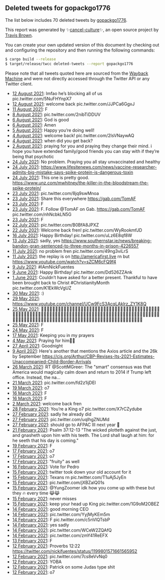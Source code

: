 ## Deleted tweets for gopackgo1776

The list below includes 70 deleted tweets by
[gopackgo1776](https://twitter.com/gopackgo1776).



This report was generated by ✨[cancel-culture](https://github.com/travisbrown/cancel-culture)✨,
an open source project by [Travis Brown](https://twitter.com/travisbrown).

You can create your own updated version of this document by checking out and configuring the
repository and then running the following commands:

```bash
$ cargo build --release
$ target/release/twcc deleted-tweets --report gopackgo1776
```

Please note that all tweets quoted here are sourced from the
[Wayback Machine](https://web.archive.org) and were not directly accessed through the Twitter API or
any Twitter client.

* [12 August 2021](https://web.archive.org/web/20210812024939/https://twitter.com/gopackgo1776/status/1425650617595437068): lmfao he’s blocking all of us pic.twitter.com/5NuFHYnpX7 <!--1425650617595437068-->
* [12 August 2021](https://web.archive.org/web/20210812002904/https://twitter.com/gopackgo1776/status/1425615226360242176): welcome back pic.twitter.com/JJPCa6GgxJ <!--1425615226360242176-->
* [11 August 2021](https://web.archive.org/web/20210811192530/https://twitter.com/gopackgo1776/status/1425538856238161927): F <!--1425538856238161927-->
* [ 8 August 2021](https://web.archive.org/web/20210808211929/https://twitter.com/gopackgo1776/status/1424480389192634372): pic.twitter.com/2nibTiDDUV <!--1424480389192634372-->
* [ 6 August 2021](https://web.archive.org/web/20210807103650/https://twitter.com/gopackgo1776/status/1423708197844623361): God is good <!--1423708197844623361-->
* [ 6 August 2021](https://web.archive.org/web/20210806140624/https://twitter.com/gopackgo1776/status/1423499354371887107): Amen <!--1423499354371887107-->
* [ 5 August 2021](https://web.archive.org/web/20210805234551/https://twitter.com/gopackgo1776/status/1423429961860452359): Happy you’re doing well! <!--1423429961860452359-->
* [ 4 August 2021](https://web.archive.org/web/20210804024531/https://twitter.com/gopackgo1776/status/1422750499900727296): welcome back! pic.twitter.com/2IsVNaywAQ <!--1422750499900727296-->
* [ 4 August 2021](https://web.archive.org/web/20210804024324/https://twitter.com/gopackgo1776/status/1422749962316697602): when did you get back? <!--1422749962316697602-->
* [ 2 August 2021](https://web.archive.org/web/20210802030052/https://twitter.com/gopackgo1776/status/1422029593465217026): praying for you and praying they change their mind. i hope you have extended family/good friends you can stay with if they’re being that psychotic <!--1422029593465217026-->
* [24 July 2021](https://web.archive.org/web/20210724132347/https://twitter.com/gopackgo1776/status/1418766133818105862): No problem. Praying you all stay unvaccinated and healthy <!--1418766133818105862-->
* [24 July 2021](https://web.archive.org/web/20210724043725/https://twitter.com/gopackgo1776/status/1418761447363031046): https://www.lifesitenews.com/news/vaccine-researcher-admits-big-mistake-says-spike-protein-is-dangerous-toxin <!--1418761740708421633-->
* [24 July 2021](https://web.archive.org/web/20210724043725/https://twitter.com/gopackgo1776/status/1418761447363031046): This one is pretty good. https://www.unz.com/mwhitney/the-killer-in-the-bloodstream-the-spike-protein/ <!--1418761447363031046-->
* [23 July 2021](https://web.archive.org/web/20210724062109/https://twitter.com/gopackgo1776/status/1418714164508471302): pic.twitter.com/8jq9swMnoa <!--1418714164508471302-->
* [23 July 2021](https://web.archive.org/web/20210724105405/https://twitter.com/gopackgo1776/status/1418644663158902787): Share this everywhere  https://gab.com/TomAF <!--1418644663158902787-->
* [23 July 2021](https://web.archive.org/web/20210724111716/https://twitter.com/gopackgo1776/status/1418644305305079810): F <!--1418644305305079810-->
* [23 July 2021](https://web.archive.org/web/20210723191415/https://twitter.com/gopackgo1776/status/1418632449324732416): F. Follow  @TomAF  on Gab.  https://gab.com/TomAF  pic.twitter.com/nhNcbkLN5G <!--1418632449324732416-->
* [23 July 2021](https://web.archive.org/web/20210723034945/https://twitter.com/gopackgo1776/status/1418418001272086528): F <!--1418418001272086528-->
* [22 July 2021](https://web.archive.org/web/20210722042425/https://twitter.com/gopackgo1776/status/1418064241983098882): pic.twitter.com/B0BfA8JPXZ <!--1418064241983098882-->
* [22 July 2021](https://web.archive.org/web/20210722042252/https://twitter.com/gopackgo1776/status/1418063844501508096): Welcome back fren! pic.twitter.com/WyRookmfJD <!--1418063844501508096-->
* [16 July 2021](https://web.archive.org/web/20210716041537/https://twitter.com/gopackgo1776/status/1415887800684224514): Happy Birthday! pic.twitter.com/uLz6E8qf8W <!--1415887800684224514-->
* [13 July 2021](https://web.archive.org/web/20210714035838/https://twitter.com/gopackgo1776/status/1415096413101477890): sadly, yes https://www.southernstar.ie/news/breaking-bandon-gran-sentenced-to-three-months-in-prison-4226557 <!--1415096413101477890-->
* [11 July 2021](https://web.archive.org/web/20210711041326/https://twitter.com/gopackgo1776/status/1414075265102360579): no problem fren pic.twitter.com/49ng3viLrS <!--1414075265102360579-->
* [11 July 2021](https://web.archive.org/web/20210711041040/https://twitter.com/gopackgo1776/status/1414074594823127041): the replay is on  http://americafirst.live  rn but  https://www.youtube.com/watch?v=sZCM6cFQ9f4 <!--1414074594823127041-->
* [ 9 July 2021](https://web.archive.org/web/20210709174752/https://twitter.com/gopackgo1776/status/1413555469055152133): #IAmNickFuentes <!--1413555469055152133-->
* [ 9 June 2021](https://web.archive.org/web/20210609165349/https://twitter.com/gopackgo1776/status/1402665297555886088): Happy Birthday! pic.twitter.com/Dd526ZZAnk <!--1402665297555886088-->
* [ 1 June 2021](https://web.archive.org/web/20210601180712/https://twitter.com/gopackgo1776/status/1399760054832746515): Couldn’t have asked for a better present. Thankful to have been brought back to Christ  #ChristianityMonth  pic.twitter.com/K1EkWcVgUZ <!--1399760054832746515-->
* [30 May 2021](https://web.archive.org/web/20210530184929/https://twitter.com/gopackgo1776/status/1399075446260748288): :) <!--1399075446260748288-->
* [29 May 2021](https://web.archive.org/web/20210529041548/https://twitter.com/gopackgo1776/status/1398493094342017024): https://www.youtube.com/channel/UCw9FcS3AcqLAklrz_ZY1K8Q <!--1398493094342017024-->
* [25 May 2021](https://web.archive.org/web/20210525231933/https://twitter.com/gopackgo1776/status/1397331419534331904): 🔪🔪🔪🔪🔪🔪🔪🔪🔪🔪🔪🔪🔪🔪🔪🔪🔪🔪🔪🔪🔪🔪🔪🔪🔪🔪🔪🔪🔪🔪🔪🔪🔪🔪🔪🔪🔪🔪🔪🔪🔪🔪🔪🔪🔪🔪🔪🔪🔪🔪🔪🔪🔪🔪🔪🔪🔪🔪🔪🔪🔪🔪🔪🔪🔪🔪🔪🔪🔪🔪🔪🔪🔪🔪🔪🔪🔪🔪🔪🔪🔪🔪🔪🔪🔪🔪🔪🔪🔪🔪🔪🔪🔪🔪🔪🔪🔪🔪🔪🔪🔪🔪🔪🔪🔪🔪🔪🔪🔪🔪🔪🔪🔪🔪🔪🔪🔪🔪🔪🔪🔪🔪🔪🔪🔪🔪🔪🔪🔪🔪🔪🔪🔪🔪🔪🔪🔪🔪🔪🔪 <!--1397331419534331904-->
* [25 May 2021](https://web.archive.org/web/20210525165131/https://twitter.com/gopackgo1776/status/1397233768558219267): F <!--1397233768558219267-->
* [24 May 2021](https://web.archive.org/web/20210524180541/https://twitter.com/gopackgo1776/status/1396842146460798978): F <!--1396842146460798978-->
* [17 May 2021](https://web.archive.org/web/20210517054153/https://twitter.com/gopackgo1776/status/1394166195440529408): Keeping you in my prayers <!--1394166195440529408-->
* [ 4 May 2021](https://web.archive.org/web/20210504030203/https://twitter.com/gopackgo1776/status/1389414819279876096): Praying for him🙏🏻 <!--1389414819279876096-->
* [27 April 2021](https://web.archive.org/web/20210427040411/https://twitter.com/gopackgo1776/status/1386893794499518464): Goodnight <!--1386893794499518464-->
* [ 9 April 2021](https://web.archive.org/web/20210409021729/https://twitter.com/gopackgo1776/status/1380343961886281729): Here's another that mentions the Axios article and the 26k by September https://cis.org/Arthur/CBP-Revises-Its-2021-Estimates-Unaccompanied-Child-Border-Arrivals <!--1380343961886281729-->
* [26 March 2021](https://web.archive.org/web/20210326004346/https://twitter.com/gopackgo1776/status/1375247068567117824): RT @ScottMGreer: The "smart" consensus was that America would magically calm down and return to 2014 if Trump left office.  Instead, the na… <!--1375247068567117824-->
* [21 March 2021](https://web.archive.org/web/20210321063904/https://twitter.com/gopackgo1776/status/1373521223896940547): pic.twitter.com/fd2z1ijDEl <!--1373521223896940547-->
* [19 March 2021](https://web.archive.org/web/20210319151245/https://twitter.com/gopackgo1776/status/1372928995428339713): o7 <!--1372928995428339713-->
* [16 March 2021](https://web.archive.org/web/20210316022748/https://twitter.com/gopackgo1776/status/1371649344315740160): F <!--1371649344315740160-->
* [16 March 2021](https://web.archive.org/web/20210316020502/https://twitter.com/gopackgo1776/status/1371643570927587329): F <!--1371643570927587329-->
* [ 2 March 2021](https://web.archive.org/web/20210302062033/https://twitter.com/gopackgo1776/status/1366634425602220035): welcome back fren <!--1366634425602220035-->
* [28 February 2021](https://web.archive.org/web/20210228045001/https://twitter.com/gopackgo1776/status/1365886792323506179): You’re a King o7 pic.twitter.com/X7rCZydube <!--1365886792323506179-->
* [27 February 2021](https://web.archive.org/web/20210227235023/https://twitter.com/gopackgo1776/status/1365810900712751106): sadly he already did <!--1365810900712751106-->
* [27 February 2021](https://web.archive.org/web/20210227070554/https://twitter.com/gopackgo1776/status/1365558724492951553): pic.twitter.com/uqIhgZNUMd <!--1365558724492951553-->
* [27 February 2021](https://web.archive.org/web/20210227051314/https://twitter.com/gopackgo1776/status/1365530335736442881): should go to AFPAC III next year 👀 <!--1365530335736442881-->
* [21 February 2021](https://web.archive.org/web/20210221202411/https://twitter.com/gopackgo1776/status/1363585250727780356): Psalm 37:12-13 "The wicked plotteth against the just, and gnasheth upon him with his teeth. The Lord shall laugh at him: for he seeth that his day is coming." <!--1363585250727780356-->
* [19 February 2021](https://web.archive.org/web/20210219054753/https://twitter.com/gopackgo1776/status/1362639840265842696): F <!--1362639840265842696-->
* [17 February 2021](https://web.archive.org/web/20210217035848/https://twitter.com/gopackgo1776/status/1361887752715972609): o7 <!--1361887752715972609-->
* [17 February 2021](https://web.archive.org/web/20210217023725/https://twitter.com/gopackgo1776/status/1361867196532670467): o7 <!--1361867196532670467-->
* [17 February 2021](https://web.archive.org/web/20210217005259/https://twitter.com/gopackgo1776/status/1361840983671988224): "fruity" as well <!--1361840983671988224-->
* [16 February 2021](https://web.archive.org/web/20210216141320/https://twitter.com/gopackgo1776/status/1361679714168037376): Vote for Pedro <!--1361679714168037376-->
* [15 February 2021](https://web.archive.org/web/20210215202106/https://twitter.com/gopackgo1776/status/1361410176033685508): twitter took down your old account for it <!--1361410176033685508-->
* [15 February 2021](https://web.archive.org/web/20210215181110/https://twitter.com/gopackgo1776/status/1361377455848775680): Texans rn pic.twitter.com/T1uAj5JyEn <!--1361377455848775680-->
* [15 February 2021](https://web.archive.org/web/20210215043212/https://twitter.com/gopackgo1776/status/1361171382156066816): pic.twitter.com/jXBZalQ01s <!--1361171382156066816-->
* [15 February 2021](https://web.archive.org/web/20210215042458/https://twitter.com/gopackgo1776/status/1361169608644976640): @YungZoomer idk how you come up with these but they 🔥 every time 😹😹 <!--1361169608644976640-->
* [15 February 2021](https://web.archive.org/web/20210215042210/https://twitter.com/gopackgo1776/status/1361168837765443585): never misses <!--1361168837765443585-->
* [15 February 2021](https://web.archive.org/web/20210215012505/https://twitter.com/gopackgo1776/status/1361124279157485569): keep your head up King pic.twitter.com/1G9oM2OBEZ <!--1361124279157485569-->
* [14 February 2021](https://web.archive.org/web/20210214183241/https://twitter.com/gopackgo1776/status/1361020517520707590): good morning CEO <!--1361020517520707590-->
* [14 February 2021](https://web.archive.org/web/20210214060129/https://twitter.com/gopackgo1776/status/1360831458596814849): pic.twitter.com/YyjMyKEm5m <!--1360831458596814849-->
* [14 February 2021](https://web.archive.org/web/20210214060009/https://twitter.com/gopackgo1776/status/1360831114617774083): F pic.twitter.com/c5nVlQTsbP <!--1360831114617774083-->
* [14 February 2021](https://web.archive.org/web/20210214055758/https://twitter.com/gopackgo1776/status/1360830539754835969): yes sadly <!--1360830539754835969-->
* [14 February 2021](https://web.archive.org/web/20210214052952/https://twitter.com/gopackgo1776/status/1360823502572503041): pic.twitter.com/WCeW2ZQAfQ <!--1360823502572503041-->
* [14 February 2021](https://web.archive.org/web/20210214051608/https://twitter.com/gopackgo1776/status/1360820029340712966): pic.twitter.com/zmY41ReEFX <!--1360820029340712966-->
* [13 February 2021](https://web.archive.org/web/20210213164732/https://twitter.com/gopackgo1776/status/1360631480326778880): F <!--1360631480326778880-->
* [12 February 2021](https://web.archive.org/web/20210212150939/https://twitter.com/gopackgo1776/status/1360244604411523073): Proverbs 12:22 https://twitter.com/nickjfuentes/status/1199801571661565952 <!--1360244604411523073-->
* [12 February 2021](https://web.archive.org/web/20210212063059/https://twitter.com/gopackgo1776/status/1360114108243320834): pic.twitter.com/7cs8eVvNq0 <!--1360114108243320834-->
* [12 February 2021](https://web.archive.org/web/20210212061604/https://twitter.com/gopackgo1776/status/1360110322066092036): YOBA <!--1360110322066092036-->
* [12 February 2021](https://web.archive.org/web/20210212060000/https://twitter.com/gopackgo1776/status/1360106259521929217): Patrick on some Judas type shit <!--1360106259521929217-->
* [12 February 2021](https://web.archive.org/web/20210212055204/https://twitter.com/gopackgo1776/status/1360104239960387587): o7 <!--1360104239960387587-->
